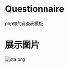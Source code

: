 # Questionnaire
php做的调查表模板
# 展示图片

![sta.png](https://img.hxyxyz.top:444/images/2020/05/18/sta.png)
